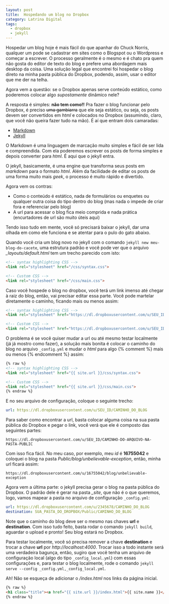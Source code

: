 ```yaml
---
layout: post
title:  Hospedando um blog no Dropbox
category: Latrina Digital
tags:
  - dropbox
  - jekyll
---
```


Hospedar um blog hoje é mais fácil do que apanhar do Chuck Norris, qualquer um pode se cadastrar
em sites como o Blogspot ou o Wordpress e começar a escrever. O processo geralmente é o mesmo e é
chato pra quem não gosta do editor de texto do blog e prefere uma abordagem mais desktop da coisa.
Uma solução legal que encontrei foi hospedar o blog direto na minha pasta pública do Dropbox,
podendo, assim, usar o editor que me der na telha.

Agora vem a questão: se o Dropbox apenas serve conteúdo estático, como poderemos colocar algo
*supostamente* dinâmico nele?

A resposta é simples: **não tem como!!** Pra fazer o blog funcionar pelo Dropbox, é preciso ~~uma
gambiarra~~ que ele seja estático, ou seja, os posts devem ser convertidos em *html* e colocados
no Dropbox (assumindo, claro, que você não queira fazer tudo na mão). É aí que entram dois camaradas:

* [Markdown][]
* [Jekyll][]

O Markdown é uma linguagem de marcação muito simples e fácil de ser lida e compreendida. Com ela
poderemos escrever os posts de forma simples e depois converter para *html*. É aqui que o jekyll
entra.

O jekyll, basicamente, é uma engine que transforma seus posts em *markdown* para o formato *html*.
Além da facilidade de editar os posts de uma forma muito mais *geek*, o processo é muito rápido e
divertido.

Agora vem os contras:

* Como o conteúdo é estático, nada de formulários ou enquetes ou qualquer outra coisa do tipo
  dentro do blog (mas nada o impede de criar fora e referenciar pelo blog)
* A url para acessar o blog fica meio comprida e nada prática (encurtadores de url são muito úteis
  aqui)

Tendo isso tudo em mente, você só precisará baixar o jekyll, dar uma olhada em como ele funciona e
se atentar para o pulo do gato abaixo.

Quando você cria um blog novo no jekyll com o comando `jekyll new meu-blog-do-cacete`, uma estrutura
padrão e você pode ver que o arquivo *_layouts/default.html* tem um trecho parecido com isto:

~~~html
<!-- syntax highlighting CSS -->
<link rel="stylesheet" href="/css/syntax.css">

<!-- Custom CSS -->
<link rel="stylesheet" href="/css/main.css">
~~~

Caso você hospede o blog no dropbox, você terá um link imenso até chegar à raiz do blog, então, vai
precisar editar essa parte. Você pode martelar diretamente o caminho, ficando mais ou menos assim:

~~~html
<!-- syntax highlighting CSS -->
<link rel="stylesheet" href="https://dl.dropboxusercontent.com/u/SEU_ID/blog/css/syntax.css">

<!-- Custom CSS -->
<link rel="stylesheet" href="https://dl.dropboxusercontent.com/u/SEU_ID/blog/css/main.css">
~~~

O problema é se você quiser mudar a url ou até mesmo testar localmente (já já mostro como fazer),
a solução mais bonita é colocar o caminho do blog no arquivo `_config.yml` e mudar o *html* para
algo {% comment %} mais ou menos {% endcomment %} assim:

~~~html
{% raw %}
<!-- syntax highlighting CSS -->
<link rel="stylesheet" href="{{ site.url }}/css/syntax.css">

<!-- Custom CSS -->
<link rel="stylesheet" href="{{ site.url }}/css/main.css">
{% endraw %}
~~~

E no seu arquivo de configuração, coloque o seguinte trecho:

~~~yaml
url: https://dl.dropboxusercontent.com/u/SEU_ID/CAMINHO_DO_BLOG
~~~

Para saber como encontrar a url, basta colocar alguma coisa na sua pasta pública do Dropbox e pegar
o link, você verá que ele é composto das seguintes partes:

    https://dl.dropboxusercontent.com/u/SEU_ID/CAMINHO-DO-ARQUIVO-NA-PASTA-PUBLIC

Com isso fica fácil. No meu caso, por exemplo, meu *id* é **16755042** e coloquei o blog na pasta
*Public/blog/unbelievable-exception*, então, minha url ficará assim:

    https://dl.dropboxusercontent.com/u/16755042/blog/unbelievable-exception

Agora vem a última parte: o jekyll precisa gerar o blog na pasta pública do Dropbox. O padrão dele é
gerar na pasta *_site*, que não é o que queremos, logo, vamos mapear a pasta no arquivo de
configuração `_config.yml`:

~~~yaml
url: https://dl.dropboxusercontent.com/u/2345678/CAMINHO_DO_BLOG
destination: SUA_PASTA_DO_DROPBOX/Public/CAMINHO_DO_BLOG
~~~

Note que o caminho do blog deve ser o mesmo nas chaves **url** e **destination**. Com isso tudo
feito, basta rodar o comando `jekyll build`, aguardar o upload e pronto! Seu blog estará no Dropbox.

Para testar localmente, você só precisa remover a chave **destination** e trocar a chave **url**
por *http://localhost:4000*. Trocar isso a todo instante será uma verdadeira bagunça, então, sugiro
que você tenha um arquivo de configuração local (algo do tipo `_config_local.yml`) com essas
configurações e, para testar o blog localmente, rode o comando
`jekyll serve --config _config.yml,_config_local.yml`.

Ah! Não se esqueça de adicionar o */index.html* nos links da página inicial.

~~~html
{% raw %}
<h1 class="title"><a href="{{ site.url }}/index.html">{{ site.name }}</a></h1>
{% endraw %}
~~~

[markdown]: <http://daringfireball.net/projects/markdown/syntax>
[jekyll]:   <http://jekyllrb.com>

